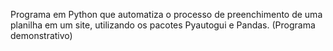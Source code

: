 Programa em Python que automatiza o processo de preenchimento de uma planilha em um site, utilizando os pacotes Pyautogui e Pandas. (Programa demonstrativo)

